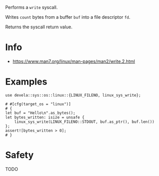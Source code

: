 Performs a `write` syscall.

Writes `count` bytes from a buffer `buf` into a file descriptor `fd`.

Returns the syscall return value.

# Info
- <https://www.man7.org/linux/man-pages/man2/write.2.html>

# Examples
```
use devela::sys::os::linux::{LINUX_FILENO, linux_sys_write};

# #[cfg(target_os = "linux")]
# {
let buf = "Hello\n".as_bytes();
let bytes_written: isize = unsafe {
    linux_sys_write(LINUX_FILENO::STDOUT, buf.as_ptr(), buf.len())
};
assert![bytes_written > 0];
# }
```

# Safety
TODO
